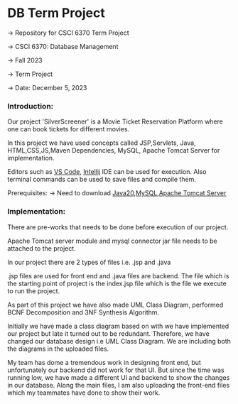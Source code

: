 # DB Term Project
-> Repository for CSCI 6370 Term Project

-> CSCI 6370: Database Management

-> Fall 2023

-> Term Project

-> Date: December 5, 2023

### Introduction:
Our project 'SilverScreener' is a Movie Ticket Reservation Platform where one can book tickets for different movies.

In this project we have used concepts called JSP,Servlets, Java, HTML,CSS,JS,Maven Dependencies, MySQL, Apache Tomcat Server for implementation.

Editors such as [VS Code](https://code.visualstudio.com/download), [Intellij](https://www.jetbrains.com/idea/) IDE can be used for execution.
Also terminal commands can be used to save files and compile them.

Prerequisites:
-> Need to download [Java20](https://www.oracle.com/java/technologies/downloads/#jdk20-windows),[MySQL](https://dev.mysql.com/downloads/),[Apache Tomcat Server](https://tomcat.apache.org)

### Implementation:
There are pre-works that needs to be done before execution of our project. 

Apache Tomcat server module and mysql connector jar file needs to be attached to the project.

In our project there are 2 types of files i.e. .jsp and .java

.jsp files are used for front end and .java files are backend. The file which is the starting point of project is the index.jsp file which is the file we execute to run the project.

As part of this project we have also made UML Class Diagram, performed BCNF Decomposition and 3NF Synthesis Algorithm.

Initially we have made a class diagram based on with we have implemented our project but late it turned out to be redundant.
Therefore, we have changed our database design i.e UML Class Diagram. We are including both the diagrams in the uploaded files.

My team has dome a tremendous work in designing front end, but unfortunately our backend did not work for that UI. But since the time was running low, we have made a different UI and backend to show the changes in our database.
Along the main files, I am also uploading the front-end files which my teammates have done to show their work.
